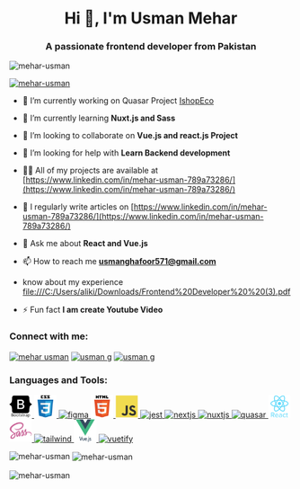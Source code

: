 <h1 align="center">Hi 👋, I'm Usman Mehar</h1>
<h3 align="center">A passionate frontend developer from Pakistan</h3>

<p align="left"> <img src="https://komarev.com/ghpvc/?username=mehar-usman&label=Profile%20views&color=0e75b6&style=flat" alt="mehar-usman" /> </p>

<p align="left"> <a href="https://github.com/ryo-ma/github-profile-trophy"><img src="https://github-profile-trophy.vercel.app/?username=mehar-usman" alt="mehar-usman" /></a> </p>

- 🔭 I’m currently working on Quasar Project [IshopEco](https://www.ishopeco.com/)

- 🌱 I’m currently learning **Nuxt.js and Sass**

- 👯 I’m looking to collaborate on **Vue.js and react.js Project**

- 🤝 I’m looking for help with **Learn Backend development**

- 👨‍💻 All of my projects are available at [https://www.linkedin.com/in/mehar-usman-789a73286/](https://www.linkedin.com/in/mehar-usman-789a73286/)

- 📝 I regularly write articles on [https://www.linkedin.com/in/mehar-usman-789a73286/](https://www.linkedin.com/in/mehar-usman-789a73286/)

- 💬 Ask me about **React and Vue.js**

- 📫 How to reach me **usmanghafoor571@gmail.com**

- know about my experience [file:///C:/Users/aliki/Downloads/Frontend%20Developer%20%20(3).pdf](file:///C:/Users/aliki/Downloads/Frontend%20Developer%20%20(3).pdf)

- ⚡ Fun fact **I am create Youtube Video**

<h3 align="left">Connect with me:</h3>
<p align="left">
<a href="https://linkedin.com/in/mehar usman" target="blank"><img align="center" src="https://raw.githubusercontent.com/rahuldkjain/github-profile-readme-generator/master/src/images/icons/Social/linked-in-alt.svg" alt="mehar usman" height="30" width="40" /></a>
<a href="https://fb.com/usman g" target="blank"><img align="center" src="https://raw.githubusercontent.com/rahuldkjain/github-profile-readme-generator/master/src/images/icons/Social/facebook.svg" alt="usman g" height="30" width="40" /></a>
<a href="https://instagram.com/usman g" target="blank"><img align="center" src="https://raw.githubusercontent.com/rahuldkjain/github-profile-readme-generator/master/src/images/icons/Social/instagram.svg" alt="usman g" height="30" width="40" /></a>
</p>

<h3 align="left">Languages and Tools:</h3>
<p align="left"> <a href="https://getbootstrap.com" target="_blank" rel="noreferrer"> <img src="https://raw.githubusercontent.com/devicons/devicon/master/icons/bootstrap/bootstrap-plain-wordmark.svg" alt="bootstrap" width="40" height="40"/> </a> <a href="https://www.w3schools.com/css/" target="_blank" rel="noreferrer"> <img src="https://raw.githubusercontent.com/devicons/devicon/master/icons/css3/css3-original-wordmark.svg" alt="css3" width="40" height="40"/> </a> <a href="https://www.figma.com/" target="_blank" rel="noreferrer"> <img src="https://www.vectorlogo.zone/logos/figma/figma-icon.svg" alt="figma" width="40" height="40"/> </a> <a href="https://www.w3.org/html/" target="_blank" rel="noreferrer"> <img src="https://raw.githubusercontent.com/devicons/devicon/master/icons/html5/html5-original-wordmark.svg" alt="html5" width="40" height="40"/> </a> <a href="https://developer.mozilla.org/en-US/docs/Web/JavaScript" target="_blank" rel="noreferrer"> <img src="https://raw.githubusercontent.com/devicons/devicon/master/icons/javascript/javascript-original.svg" alt="javascript" width="40" height="40"/> </a> <a href="https://jestjs.io" target="_blank" rel="noreferrer"> <img src="https://www.vectorlogo.zone/logos/jestjsio/jestjsio-icon.svg" alt="jest" width="40" height="40"/> </a> <a href="https://nextjs.org/" target="_blank" rel="noreferrer"> <img src="https://cdn.worldvectorlogo.com/logos/nextjs-2.svg" alt="nextjs" width="40" height="40"/> </a> <a href="https://nuxtjs.org/" target="_blank" rel="noreferrer"> <img src="https://www.vectorlogo.zone/logos/nuxtjs/nuxtjs-icon.svg" alt="nuxtjs" width="40" height="40"/> </a> <a href="https://quasar.dev/" target="_blank" rel="noreferrer"> <img src="https://cdn.quasar.dev/logo/svg/quasar-logo.svg" alt="quasar" width="40" height="40"/> </a> <a href="https://reactjs.org/" target="_blank" rel="noreferrer"> <img src="https://raw.githubusercontent.com/devicons/devicon/master/icons/react/react-original-wordmark.svg" alt="react" width="40" height="40"/> </a> <a href="https://sass-lang.com" target="_blank" rel="noreferrer"> <img src="https://raw.githubusercontent.com/devicons/devicon/master/icons/sass/sass-original.svg" alt="sass" width="40" height="40"/> </a> <a href="https://tailwindcss.com/" target="_blank" rel="noreferrer"> <img src="https://www.vectorlogo.zone/logos/tailwindcss/tailwindcss-icon.svg" alt="tailwind" width="40" height="40"/> </a> <a href="https://vuejs.org/" target="_blank" rel="noreferrer"> <img src="https://raw.githubusercontent.com/devicons/devicon/master/icons/vuejs/vuejs-original-wordmark.svg" alt="vuejs" width="40" height="40"/> </a> <a href="https://vuetifyjs.com/en/" target="_blank" rel="noreferrer"> <img src="https://bestofjs.org/logos/vuetify.svg" alt="vuetify" width="40" height="40"/> </a> </p>

<p><img align="left" src="https://github-readme-stats.vercel.app/api/top-langs?username=mehar-usman&show_icons=true&locale=en&layout=compact" alt="mehar-usman" /></p>

<p>&nbsp;<img align="center" src="https://github-readme-stats.vercel.app/api?username=mehar-usman&show_icons=true&locale=en" alt="mehar-usman" /></p>

<p><img align="center" src="https://github-readme-streak-stats.herokuapp.com/?user=mehar-usman&" alt="mehar-usman" /></p>
